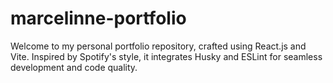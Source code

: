 # marcelinne-portfolio
Welcome to my personal portfolio repository, crafted using React.js and Vite. Inspired by Spotify's style, it integrates Husky and ESLint for seamless development and code quality.
